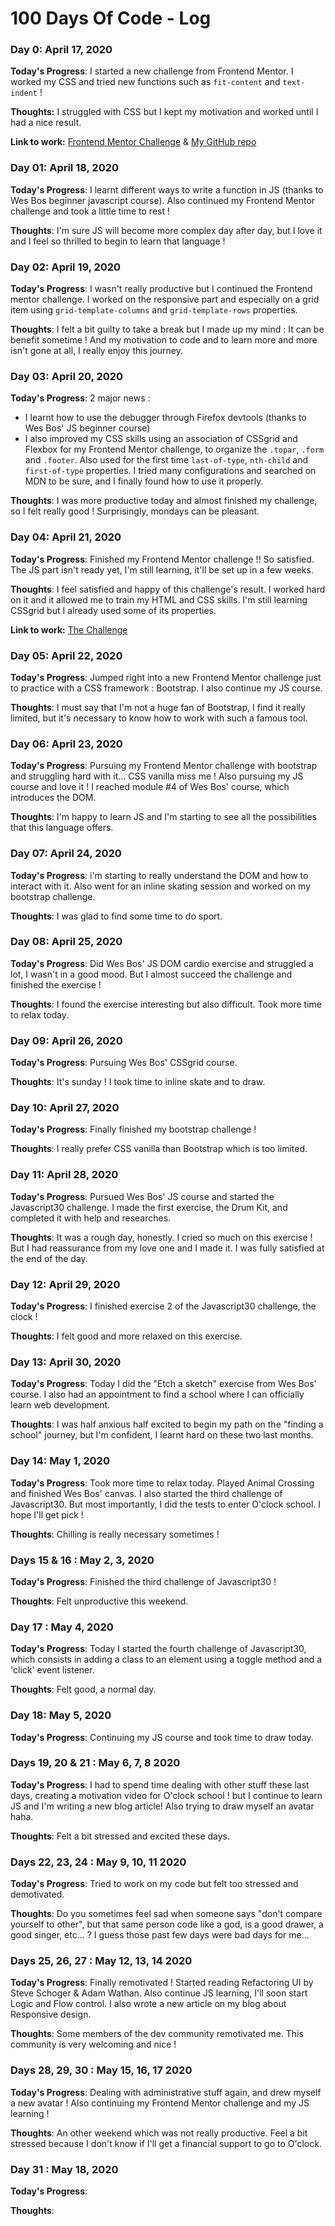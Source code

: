# 100 Days Of Code - Log

### Day 0: April 17, 2020

**Today's Progress**: I started a new challenge from Frontend Mentor. I worked my CSS and tried new functions such as `fit-content` and `text-indent` !

**Thoughts:** I struggled with CSS but I kept my motivation and worked until I had a nice result.

**Link to work:** [Frontend Mentor Challenge](https://www.frontendmentor.io/challenges/url-shortening-api-landing-page-2ce3ob-G) & [My GitHub repo](https://github.com/SpookyUmi/url_shortening_frontendmentor)

### Day 01: April 18, 2020

**Today's Progress**: I learnt different ways to write a function in JS (thanks to Wes Bos beginner javascript course). Also continued my Frontend Mentor challenge and took a little time to rest !

**Thoughts**: I'm sure JS will become more complex day after day, but I love it and I feel so thrilled to begin to learn that language !


### Day 02: April 19, 2020

**Today's Progress**: I wasn't really productive but I continued the Frontend mentor challenge. I worked on the responsive part and especially on a grid item using `grid-template-columns` and `grid-template-rows` properties.

**Thoughts**: I felt a bit guilty to take a break but I made up my mind : It can be benefit sometime ! And my motivation to code and to learn more and more isn't gone at all, I really enjoy this journey.


### Day 03: April 20, 2020

**Today's Progress**: 2 major news :
- I learnt how to use the debugger through Firefox devtools (thanks to Wes Bos' JS beginner course)
- I also improved my CSS skills using an association of CSSgrid and Flexbox for my <!-- almost finished --> Frontend Mentor challenge, to organize the `.topar`, `.form` and `.footer`. Also used for the first time `last-of-type`, `nth-child` and `first-of-type` properties. I tried many configurations and searched on MDN to be sure, and I finally found how to use it properly.

**Thoughts**: I was more productive today and almost finished my challenge, so I felt really good ! Surprisingly, mondays can be pleasant.


### Day 04: April 21, 2020

**Today's Progress**: Finished my Frontend Mentor challenge !! So satisfied. The JS part isn't ready yet, I'm still learning, it'll be set up in a few weeks.

**Thoughts**: I feel satisfied and happy of this challenge's result. I worked hard on it and it allowed me to train my HTML and CSS skills. I'm still learning CSSgrid but I already used some of its properties.

**Link to work:** [The Challenge](https://url-shortening-frontend-mentor-without-js.netlify.app/)


### Day 05: April 22, 2020

**Today's Progress**: Jumped right into a new Frontend Mentor challenge just to practice with a CSS framework : Bootstrap. I also continue my JS course.

**Thoughts**: I must say that I'm not a huge fan of Bootstrap, I find it really limited, but it's necessary to know how to work with such a famous tool.


### Day 06: April 23, 2020

**Today's Progress**: Pursuing my Frontend Mentor challenge with bootstrap and struggling hard with it... CSS vanilla miss me ! Also pursuing my JS course and love it ! I reached module #4 of Wes Bos' course, which introduces the DOM.

**Thoughts**: I'm happy to learn JS and I'm starting to see all the possibilities that this language offers.


### Day 07: April 24, 2020

**Today's Progress**: i'm starting to really understand the DOM and how to interact with it. Also went for an inline skating session and worked on my bootstrap challenge.

**Thoughts**: I was glad to find some time to do sport.


### Day 08: April 25, 2020

**Today's Progress**: Did Wes Bos' JS DOM cardio exercise and struggled a lot, I wasn't in a good mood. But I almost succeed the challenge and finished the exercise !

**Thoughts**: I found the exercise interesting but also difficult. Took more time to relax today.


### Day 09: April 26, 2020

**Today's Progress**: Pursuing Wes Bos' CSSgrid course.

**Thoughts**: It's sunday ! I took time to inline skate and to draw.


### Day 10: April 27, 2020

**Today's Progress**: Finally finished my bootstrap challenge !

**Thoughts**: I really prefer CSS vanilla than Bootstrap which is too limited.


### Day 11: April 28, 2020

**Today's Progress**: Pursued Wes Bos' JS course and started the Javascript30 challenge. I made the first exercise, the Drum Kit, and completed it with help and researches.

**Thoughts**: It was a rough day, honestly. I cried so much on this exercise ! But I had reassurance from my love one and I made it. I was fully satisfied at the end of the day.


### Day 12: April 29, 2020

**Today's Progress**: I finished exercise 2 of the Javascript30 challenge, the clock !

**Thoughts**: I felt good and more relaxed on this exercise.


### Day 13: April 30, 2020

**Today's Progress**: Today I did the "Etch a sketch" exercise from Wes Bos' course. I also had an appointment to find a school where I can officially learn web development.

**Thoughts**: I was half anxious half excited to begin my path on the "finding a school" journey, but I'm confident, I learnt hard on these two last months.


### Day 14: May 1, 2020

**Today's Progress**: Took more time to relax today. Played Animal Crossing and finished Wes Bos' canvas. I also started the third challenge of Javascript30. But most importantly, I did the tests to enter O'clock school. I hope I'll get pick !

**Thoughts**: Chilling is really necessary sometimes !


### Days 15 & 16 : May 2, 3, 2020

**Today's Progress**: Finished the third challenge of Javascript30 !

**Thoughts**: Felt unproductive this weekend.


### Day 17 : May 4, 2020

**Today's Progress**: Today I started the fourth challenge of Javascript30, which consists in adding a class to an element using a toggle method and a 'click' event listener.

**Thoughts**: Felt good, a normal day.


### Day 18: May 5, 2020

**Today's Progress**: Continuing my JS course and took time to draw today.


### Days 19, 20 & 21 : May 6, 7, 8 2020

**Today's Progress**: I had to spend time dealing with other stuff these last days, creating a motivation video for O'clock school ! but I continue to learn JS and I'm writing a new blog article! Also trying to draw myself an avatar haha.

**Thoughts**: Felt a bit stressed and excited these days.


### Days 22, 23, 24 : May 9, 10, 11 2020

**Today's Progress**: Tried to work on my code but felt too stressed and demotivated.

**Thoughts**: Do you sometimes feel sad when someone says "don't compare yourself to other", but that same person code like a god, is a good drawer, a good singer, etc... ? I guess those past few days were bad days for me...


### Days 25, 26, 27 : May 12, 13, 14 2020

**Today's Progress**: Finally remotivated ! Started reading Refactoring UI by Steve Schoger & Adam Wathan. Also continue JS learning, I'll soon start Logic and Flow control. I also wrote a new article on my blog about Responsive design.

**Thoughts**: Some members of the dev community remotivated me. This community is very welcoming and nice !


### Days 28, 29, 30 : May 15, 16, 17 2020

**Today's Progress**: Dealing with administrative stuff again, and drew myself a new avatar ! Also continuing my Frontend Mentor challenge and my JS learning !

**Thoughts**: An other weekend which was not really productive. Feel a bit stressed because I don't know if I'll get a financial support to go to O'clock.


### Day 31 : May 18, 2020

**Today's Progress**:

**Thoughts**:
